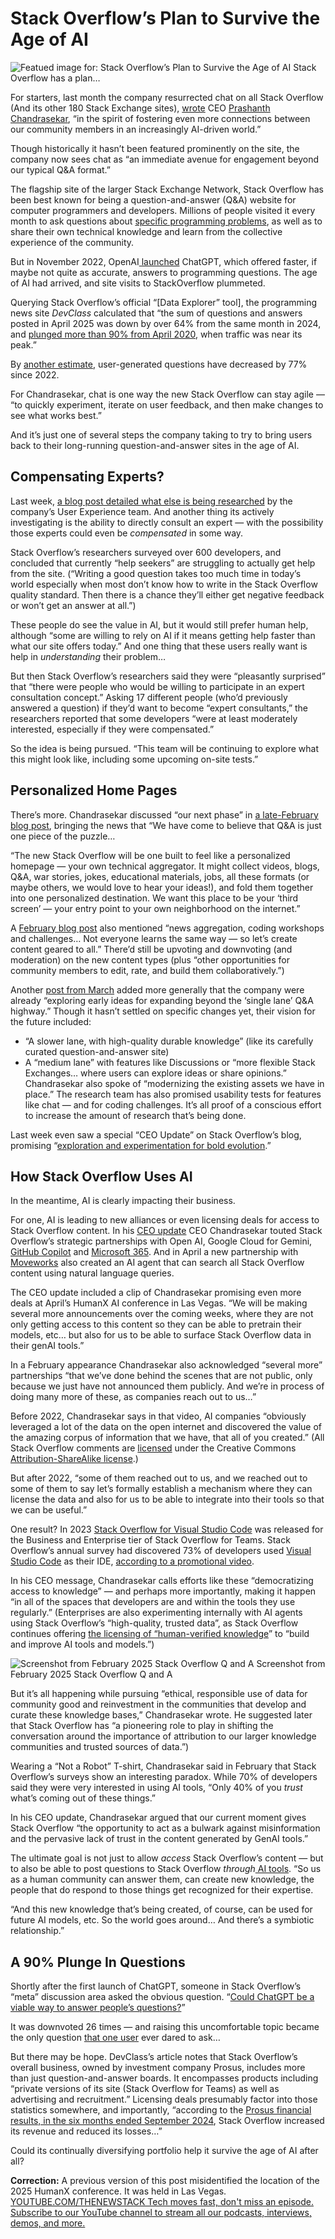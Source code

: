 # Stack Overflow’s Plan to Survive the Age of AI
![Featued image for: Stack Overflow’s Plan to Survive the Age of AI](https://cdn.thenewstack.io/media/2025/05/f1f5933f-stack-overflow-1024x768.jpg)
Stack Overflow has a plan…

For starters, last month the company resurrected chat on all Stack Overflow (And its other 180 Stack Exchange sites), [wrote](https://stackoverflow.blog/2025/05/20/ceo-update-exploration-and-experimentation-for-bold-evolution/) CEO [Prashanth Chandrasekar](https://stackoverflow.co/company/leadership/prashanth-chandrasekar/), “in the spirit of fostering even more connections between our community members in an increasingly AI-driven world.”

Though historically it hasn’t been featured prominently on the site, the company now sees chat as “an immediate avenue for engagement beyond our typical Q&A format.”

The flagship site of the larger Stack Exchange Network, Stack Overflow has been best known for being a question-and-answer (Q&A) website for computer programmers and developers. Millions of people visited it every month to ask questions about [specific programming problems](https://stackoverflow.com/questions), as well as to share their own technical knowledge and learn from the collective experience of the community.

But in November 2022, OpenAI[ launched](https://thenewstack.io/ai-moves-to-the-web/) ChatGPT, which offered faster, if maybe not quite as accurate, answers to programming questions. The age of AI had arrived, and site visits to StackOverflow plummeted.

Querying Stack Overflow’s official “[Data Explorer” tool], the programming news site *DevClass* calculated that “the sum of questions and answers posted in April 2025 was down by over 64% from the same month in 2024, and [plunged more than 90% from April 2020](https://devclass.com/2025/05/13/stack-overflow-seeks-rebrand-as-traffic-continues-to-plummet-which-is-bad-news-for-developers/), when traffic was near its peak.”

By [another estimate](https://www.ericholscher.com/blog/2025/jan/21/stack-overflows-decline/), user-generated questions have decreased by 77% since 2022.

For Chandrasekar, chat is one way the new Stack Overflow can stay agile — “to quickly experiment, iterate on user feedback, and then make changes to see what works best.”

And it’s just one of several steps the company taking to try to bring users back to their long-running question-and-answer sites in the age of AI.

## Compensating Experts?
Last week, [a blog post detailed what else is being researched](https://stackoverflow.blog/2025/05/19/research-roadmap-update-may-2025/) by the company’s User Experience team. And another thing its actively investigating is the ability to directly consult an expert — with the possibility those experts could even be *compensated* in some way.

Stack Overflow’s researchers surveyed over 600 developers, and concluded that currently “help seekers” are struggling to actually get help from the site. (“Writing a good question takes too much time in today’s world especially when most don’t know how to write in the Stack Overflow quality standard. Then there is a chance they’ll either get negative feedback or won’t get an answer at all.”)

These people do see the value in AI, but it would still prefer human help, although “some are willing to rely on AI if it means getting help faster than what our site offers today.” And one thing that these users really want is help in *understanding* their problem…

But then Stack Overflow’s researchers said they were “pleasantly surprised” that “there were people who would be willing to participate in an expert consultation concept.” Asking 17 different people (who’d previously answered a question) if they’d want to become “expert consultants,” the researchers reported that some developers “were at least moderately interested, especially if they were compensated.”

So the idea is being pursued. “This team will be continuing to explore what this might look like, including some upcoming on-site tests.”

## Personalized Home Pages
There’s more. Chandrasekar discussed “our next phase” in [a late-February blog post](https://stackoverflow.blog/2025/02/27/our-next-phase-q-and-a-was-just-the-beginning/), bringing the news that “We have come to believe that Q&A is just one piece of the puzzle…

“The new Stack Overflow will be one built to feel like a personalized homepage — your own technical aggregator. It might collect videos, blogs, Q&A, war stories, jokes, educational materials, jobs, all these formats (or maybe others, we would love to hear your ideas!), and fold them together into one personalized destination. We want this place to be your ‘third screen’ — your entry point to your own neighborhood on the internet.”

A [February blog post](https://stackoverflow.blog/2025/02/27/our-next-phase-q-and-a-was-just-the-beginning/) also mentioned “news aggregation, coding workshops and challenges… Not everyone learns the same way — so let’s create content geared to all.” There’d still be upvoting and downvoting (and moderation) on the new content types (plus “other opportunities for community members to edit, rate, and build them collaboratively.”)

Another [post from March](https://meta.stackexchange.com/questions/407158/how-might-chat-evolve-help-us-identify-problems-and-opportunities) added more generally that the company were already “exploring early ideas for expanding beyond the ‘single lane’ Q&A highway.” Though it hasn’t settled on specific changes yet, their vision for the future included:

- “A slower lane, with high-quality durable knowledge” (like its carefully curated question-and-answer site)
- A “medium lane” with features like Discussions or “more flexible Stack Exchanges… where users can explore ideas or share opinions.”
Chandrasekar also spoke of “modernizing the existing assets we have in place.” The research team has also promised usability tests for features like chat — and for coding challenges. It’s all proof of a conscious effort to increase the amount of research that’s being done.

Last week even saw a special “CEO Update” on Stack Overflow’s blog, promising “[exploration and experimentation for bold evolution](https://stackoverflow.blog/2025/05/20/ceo-update-exploration-and-experimentation-for-bold-evolution/).”

## How Stack Overflow Uses AI
In the meantime, AI is clearly impacting their business.

For one, AI is leading to new alliances or even licensing deals for access to Stack Overflow content. In his [CEO update](https://stackoverflow.blog/2025/05/20/ceo-update-exploration-and-experimentation-for-bold-evolution/) CEO Chandrasekar touted Stack Overflow’s strategic partnerships with Open AI, Google Cloud for Gemini, [GitHub Copilot](https://stackoverflow.co/company/press/archive/stack-overflow-github-partner-copilot-extension) and [Microsoft 365](https://stackoverflow.co/company/press/archive/stack-overflow-socially-responsible-ai-microsoft-graph-connector). And in April a new partnership with [Moveworks](https://stackoverflow.co/company/press/archive/moveworks-stackoverflow-partnership-ai-agents-marketplace) also created an AI agent that can search all Stack Overflow content using natural language queries.

The CEO update included a clip of Chandrasekar promising even more deals at April’s HumanX AI conference in Las Vegas. “We will be making several more announcements over the coming weeks, where they are not only getting access to this content so they can be able to pretrain their models, etc… but also for us to be able to surface Stack Overflow data in their genAI tools.”

In a February appearance Chandrasekar also acknowledged “several more” partnerships “that we’ve done behind the scenes that are not public, only because we just have not announced them publicly. And we’re in process of doing many more of these, as companies reach out to us…”

Before 2022, Chandrasekar says in that video, AI companies “obviously leveraged a lot of the data on the open internet and discovered the value of the amazing corpus of information that we have, that all of you created.” (All Stack Overflow comments are [licensed](https://stackoverflow.com/help/licensing) under the Creative Commons [Attribution-ShareAlike license](https://creativecommons.org/licenses/by-sa/4.0/).)

But after 2022, “some of them reached out to us, and we reached out to some of them to say let’s formally establish a mechanism where they can license the data and also for us to be able to integrate into their tools so that we can be useful.”

One result? In 2023 [Stack Overflow for Visual Studio Code](https://stackoverflow.co/labs/code-editor/) was released for the Business and Enterprise tier of Stack Overflow for Teams. Stack Overflow’s annual survey had discovered 73% of developers used [Visual Studio Code](https://thenewstack.io/this-week-in-programming-visual-studio-code-arrives-on-the-web/) as their IDE, [according to a promotional video](https://youtu.be/1dNGyVkdMBk).

In his CEO message, Chandrasekar calls efforts like these “democratizing access to knowledge” — and perhaps more importantly, making it happen “in all of the spaces that developers are and within the tools they use regularly.” (Enterprises are also experimenting internally with AI agents using Stack Overflow’s “high-quality, trusted data”, as Stack Overflow continues offering [the licensing of “human-verified knowledge](https://stackoverflow.co/api-solutions/)” to “build and improve AI tools and models.”)

![Screenshot from February 2025 Stack Overflow Q and A](https://cdn.thenewstack.io/media/2025/05/b9f770f5-screenshot-from-february-2025-stack-overflow-q-and-a.png)
Screenshot from February 2025 Stack Overflow Q and A

But it’s all happening while pursuing “ethical, responsible use of data for community good and reinvestment in the communities that develop and curate these knowledge bases,” Chandrasekar wrote. He suggested later that Stack Overflow has “a pioneering role to play in shifting the conversation around the importance of attribution to our larger knowledge communities and trusted sources of data.”)

Wearing a “Not a Robot” T-shirt, Chandrasekar said in February that Stack Overflow’s surveys show an interesting paradox. While 70% of developers said they were very interested in using AI tools, “Only 40% of you *trust* what’s coming out of these things.”

In his CEO update, Chandrasekar argued that our current moment gives Stack Overflow “the opportunity to act as a bulwark against misinformation and the pervasive lack of trust in the content generated by GenAI tools.”

The ultimate goal is not just to allow *access* Stack Overflow’s content — but to also be able to post questions to Stack Overflow *through*[ AI tools](https://thenewstack.io/no-mcp-hasnt-killed-rag-in-fact-theyre-complementary/). “So us as a human community can answer them, can create new knowledge, the people that do respond to those things get recognized for their expertise.

“And this new knowledge that’s being created, of course, can be used for future AI models, etc. So the world goes around… And there’s a symbiotic relationship.”

## A 90% Plunge In Questions
Shortly after the first launch of ChatGPT, someone in Stack Overflow’s “meta” discussion area asked the obvious question. “[Could ChatGPT be a viable way to answer people’s questions?](https://meta.stackexchange.com/q/384355)”

It was downvoted 26 times — and raising this uncomfortable topic became the only question [that one user](https://meta.stackexchange.com/users/1295136/larsenv) ever dared to ask…

But there may be hope. DevClass’s article notes that Stack Overflow’s overall business, owned by investment company Prosus, includes more than just question-and-answer boards. It encompasses products including “private versions of its site (Stack Overflow for Teams) as well as advertising and recruitment.” Licensing deals presumably factor into those statistics somewhere, and importantly, “according to the [Prosus financial results, in the six months ended September 2024](https://www.prosus.com/investors/results-reports-events/latest-financial-results), Stack Overflow increased its revenue and reduced its losses…”

Could its continually diversifying portfolio help it survive the age of AI after all?

**Correction:** A previous version of this post misidentified the location of the 2025 HumanX conference. It was held in Las Vegas.
[
YOUTUBE.COM/THENEWSTACK
Tech moves fast, don't miss an episode. Subscribe to our YouTube
channel to stream all our podcasts, interviews, demos, and more.
](https://youtube.com/thenewstack?sub_confirmation=1)